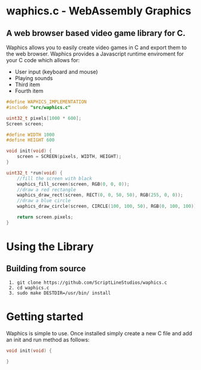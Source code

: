 # waphics.c - WebAssembly Graphics
## A web browser based video game library for C.

Waphics allows you to easily create video games in C and export them to the web browser. Waphics provides a Javascript runtime enviroment for your C code which allows for:

<ul>
  <li>User input (keyboard and mouse)</li>
  <li>Playing sounds</li>
  <li>Third item</li>
  <li>Fourth item</li>
</ul>

```C
#define WAPHICS_IMPLEMENTATION
#include "src/waphics.c"

uint32_t pixels[1000 * 600];
Screen screen;

#define WIDTH 1000
#define HEIGHT 600

void init(void) {
    screen = SCREEN(pixels, WIDTH, HEIGHT);
}

uint32_t *run(void) {
    //fill the screen with black
    waphics_fill_screen(screen, RGB(0, 0, 0));
    //draw a red rectangle
    waphics_draw_rect(screen, RECT(0, 0, 50, 50), RGB(255, 0, 0));
    //draw a blue circle
    waphics_draw_circle(screen, CIRCLE(100, 100, 50), RGB(0, 100, 100));

    return screen.pixels;
}
```

# Using the Library
## Building from source
```
 1. git clone https://github.com/ScriptLineStudios/waphics.c
 2. cd waphics.c
 3. sudo make DESTDIR=/usr/bin/ install
```

# Getting started
Waphics is simple to use. Once installed simply create a new C file and add an init and run method as follows:

```C
void init(void) {
    
}


```
